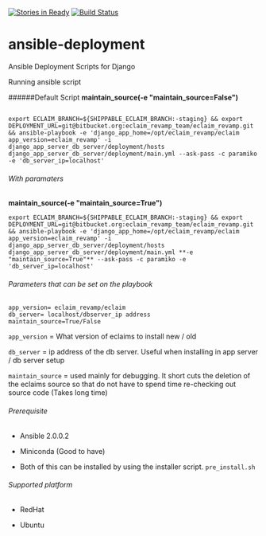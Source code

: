 [![Stories in Ready](https://badge.waffle.io/censof/ansible-deployment.png?label=ready&title=Ready)](https://waffle.io/censof/ansible-deployment)
[![Build Status](https://travis-ci.org/censof/ansible-deployment.svg?branch=master)](https://travis-ci.org/censof/ansible-deployment)
# ansible-deployment
Ansible Deployment Scripts for Django


Running ansible script

######Default Script 
**maintain_source(-e "maintain_source=False")**
```

export ECLAIM_BRANCH=${SHIPPABLE_ECLAIM_BRANCH:-staging} && export DEPLOYMENT_URL=git@bitbucket.org:eclaim_revamp_team/eclaim_revamp.git && ansible-playbook -e 'django_app_home=/opt/eclaim_revamp/eclaim app_version=eclaim_revamp' -i django_app_server_db_server/deployment/hosts django_app_server_db_server/deployment/main.yml --ask-pass -c paramiko -e 'db_server_ip=localhost'
```

###### With paramaters
**maintain_source(-e "maintain_source=True")**

```
export ECLAIM_BRANCH=${SHIPPABLE_ECLAIM_BRANCH:-staging} && export DEPLOYMENT_URL=git@bitbucket.org:eclaim_revamp_team/eclaim_revamp.git && ansible-playbook -e 'django_app_home=/opt/eclaim_revamp/eclaim app_version=eclaim_revamp' -i django_app_server_db_server/deployment/hosts django_app_server_db_server/deployment/main.yml **-e "maintain_source=True"** --ask-pass -c paramiko -e 'db_server_ip=localhost'
```

###### Parameters that can be set on the playbook

```
app_version= eclaim_revamp/eclaim
db_server= localhost/dbserver_ip address
maintain_source=True/False
```
`app_version` = What version of eclaims to install new / old

`db_server` = ip address of the db server. Useful when installing in app server / db server setup

`maintain_source` = used mainly for debugging. It short cuts the deletion of the eclaims source so that do not have to spend time 
re-checking out source code (Takes long time)

###### Prerequisite

- Ansible 2.0.0.2

- Miniconda (Good to have)

- Both of this can be installed by using the installer script. `pre_install.sh`

###### Supported platform

- RedHat

- Ubuntu







